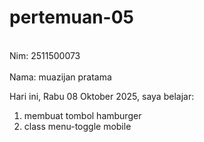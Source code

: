 # pertemuan-05
<br>Nim: 2511500073</br>
<br>Nama: muazijan pratama</br>

Hari ini, Rabu 08 Oktober 2025, saya belajar:
<ol>
    <li>membuat tombol hamburger</li>
    <li>class menu-toggle mobile</li>
</ol>
